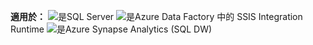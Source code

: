 <Token>**適用於：** ![是](media/yes.png)SQL Server ![是](media/yes.png)Azure Data Factory 中的 SSIS Integration Runtime</Token> ![是](media/yes.png)Azure Synapse Analytics (SQL DW)
